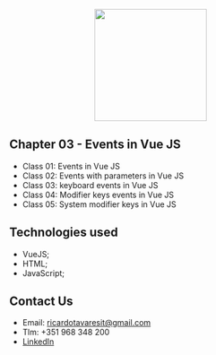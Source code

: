 <p align="center"><img src="https://www.vectorlogo.zone/logos/vuejs/vuejs-ar21.svg" width="200px"></p>

<h2>Chapter 03 - Events in Vue JS</h2>

- Class 01: Events in Vue JS
- Class 02: Events with parameters in Vue JS
- Class 03: keyboard events in Vue JS
- Class 04: Modifier keys events in Vue JS
- Class 05: System modifier keys in Vue JS

## Technologies used

- VueJS;
- HTML;
- JavaScript;

## Contact Us

- Email: ricardotavaresit@gmail.com
- Tlm: +351 968 348 200
- [LinkedIn](https://www.linkedin.com/in/ricardotavaresit/)
